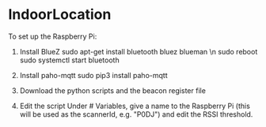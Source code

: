 # IndoorLocation
To set up the Raspberry Pi:

1) Install BlueZ
sudo apt-get install bluetooth bluez blueman \n
sudo reboot
sudo systemctl start bluetooth 

2) Install paho-mqtt
sudo pip3 install paho-mqtt

3) Download the python scripts and the beacon register file

4) Edit the script
Under # Variables, give a name to the Raspberry Pi (this will be used as the scannerId, e.g. "P0DJ") and edit the RSSI threshold.

